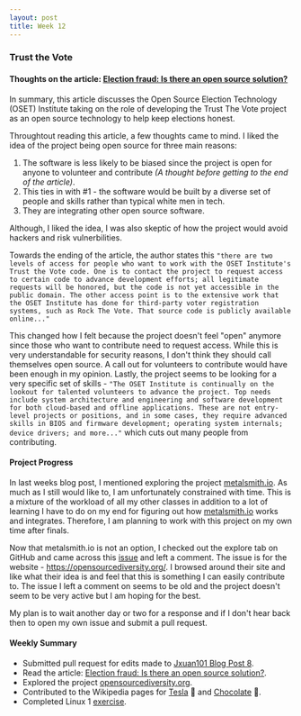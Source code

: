 ```yaml
---
layout: post
title: Week 12
---
```


### Trust the Vote

#### Thoughts on the article: [Election fraud: Is there an open source solution?](https://opensource.com/article/19/9/voting-fraud-open-source-solution?)

In summary, this article discusses the Open Source Election Technology (OSET) Institute taking on the role of developing the Trust The Vote project as an open source technology to help keep elections honest.

Throughtout reading this article, a few thoughts came to mind. I liked the idea of the project being open source for three main reasons:
 1. The software is less likely to be biased since the project is open for anyone to volunteer and contribute *(A thought before getting to the end of the article)*. 
 2. This ties in with #1 - the software would be built by a diverse set of people and skills rather than typical white men in tech.
 3. They are integrating other open source software.
 
Although, I liked the idea, I was also skeptic of how the project would avoid hackers and risk vulnerbilities.

Towards the ending of the article, the author states this `"there are two levels of access for people who want to work with the OSET Institute's Trust the Vote code. One is to contact the project to request access to certain code to advance development efforts; all legitimate requests will be honored, but the code is not yet accessible in the public domain. The other access point is to the extensive work that the OSET Institute has done for third-party voter registration systems, such as Rock The Vote. That source code is publicly available online..."`

This changed how I felt because the project doesn't feel "open" anymore since those who want to contribute need to request access. While this is very understandable for security reasons, I don't think they should call themselves open source. A call out for volunteers to contribute would have been enough in my opinion. Lastly, the project seems to be looking for a very specific set of skills - `"The OSET Institute is continually on the lookout for talented volunteers to advance the project. Top needs include system architecture and engineering and software development for both cloud-based and offline applications. These are not entry-level projects or positions, and in some cases, they require advanced skills in BIOS and firmware development; operating system internals; device drivers; and more..."` which cuts out many people from contributing.

#### Project Progress

In last weeks blog post, I mentioned exploring the project [metalsmith.io](https://metalsmith.io/). As much as I still would like to, I am unfortunately constrained with time. This is a mixture of the workload of all my other classes in addition to a lot of learning I have to do on my end for figuring out how [metalsmith.io](https://metalsmith.io/) works and integrates. Therefore, I am planning to work with this project on my own time after finals. 

Now that metalsmith.io is not an option, I checked out the explore tab on GitHub and came across this [issue](https://github.com/opensourcediversity/opensourcediversity.org/issues/42) and left a comment. The issue is for the website - https://opensourcediversity.org/. I browsed around their site and like what their idea is and feel that this is something I can easily contribute to. The issue I left a comment on seems to be old and the project doesn't seem to be very active but I am hoping for the best. 

My plan is to wait another day or two for a response and if I don't hear back then to open my own issue and submit a pull request. 


#### Weekly Summary

- Submitted pull request for edits made to [Jxuan101 Blog Post 8](https://github.com/hunter-college-ossd-fall-2019/jxuan101-weekly/pull/2).
- Read the article: [Election fraud: Is there an open source solution?](https://opensource.com/article/19/9/voting-fraud-open-source-solution?).
- Explored the project [opensourcediversity.org](https://github.com/opensourcediversity/opensourcediversity.org).
- Contributed to the Wikipedia pages for [Tesla](https://en.wikipedia.org/w/index.php?title=Tesla,_Inc.&diff=prev&oldid=926791505) :car: and [Chocolate](https://en.wikipedia.org/w/index.php?title=Chocolate&diff=prev&oldid=926788079) :chocolate_bar:. 
- Completed Linux 1 [exercise](https://github.com/hunter-college-ossd-fall-2019/R-Ligier-linux-activities/tree/master/linux_hwk1). 
